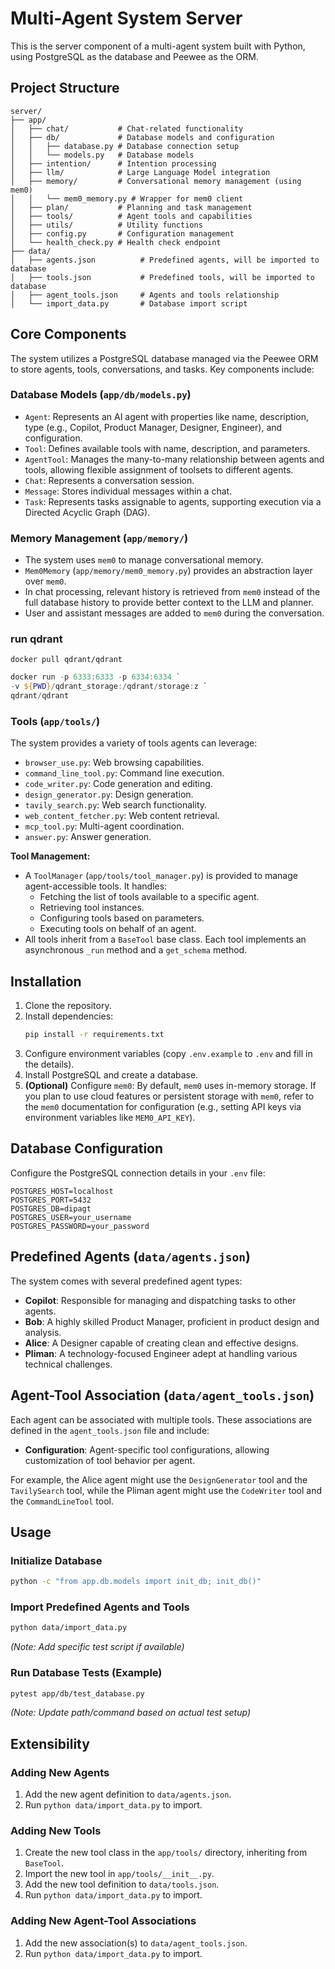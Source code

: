 # Multi-Agent System Server

This is the server component of a multi-agent system built with Python, using PostgreSQL as the database and Peewee as the ORM.

## Project Structure

```
server/
├── app/
│   ├── chat/           # Chat-related functionality
│   ├── db/             # Database models and configuration
│   │   ├── database.py # Database connection setup
│   │   └── models.py   # Database models
│   ├── intention/      # Intention processing
│   ├── llm/            # Large Language Model integration
│   ├── memory/         # Conversational memory management (using mem0)
│   │   └── mem0_memory.py # Wrapper for mem0 client
│   ├── plan/           # Planning and task management
│   ├── tools/          # Agent tools and capabilities
│   ├── utils/          # Utility functions
│   ├── config.py       # Configuration management
│   └── health_check.py # Health check endpoint
├── data/
│   ├── agents.json          # Predefined agents, will be imported to database
│   ├── tools.json           # Predefined tools, will be imported to database
│   ├── agent_tools.json     # Agents and tools relationship
│   └── import_data.py       # Database import script
```

## Core Components

The system utilizes a PostgreSQL database managed via the Peewee ORM to store agents, tools, conversations, and tasks. Key components include:

### Database Models (`app/db/models.py`)

- `Agent`: Represents an AI agent with properties like name, description, type (e.g., Copilot, Product Manager, Designer, Engineer), and configuration.
- `Tool`: Defines available tools with name, description, and parameters.
- `AgentTool`: Manages the many-to-many relationship between agents and tools, allowing flexible assignment of toolsets to different agents.
- `Chat`: Represents a conversation session.
- `Message`: Stores individual messages within a chat.
- `Task`: Represents tasks assignable to agents, supporting execution via a Directed Acyclic Graph (DAG).

### Memory Management (`app/memory/`)

- The system uses `mem0` to manage conversational memory.
- `Mem0Memory` (`app/memory/mem0_memory.py`) provides an abstraction layer over `mem0`.
- In chat processing, relevant history is retrieved from `mem0` instead of the full database history to provide better context to the LLM and planner.
- User and assistant messages are added to `mem0` during the conversation.

### run qdrant

`docker pull qdrant/qdrant`

```powershell
docker run -p 6333:6333 -p 6334:6334 `
-v ${PWD}/qdrant_storage:/qdrant/storage:z `
qdrant/qdrant
```

### Tools (`app/tools/`)

The system provides a variety of tools agents can leverage:

- `browser_use.py`: Web browsing capabilities.
- `command_line_tool.py`: Command line execution.
- `code_writer.py`: Code generation and editing.
- `design_generator.py`: Design generation.
- `tavily_search.py`: Web search functionality.
- `web_content_fetcher.py`: Web content retrieval.
- `mcp_tool.py`: Multi-agent coordination.
- `answer.py`: Answer generation.

**Tool Management:**

- A `ToolManager` (`app/tools/tool_manager.py`) is provided to manage agent-accessible tools. It handles:
  - Fetching the list of tools available to a specific agent.
  - Retrieving tool instances.
  - Configuring tools based on parameters.
  - Executing tools on behalf of an agent.
- All tools inherit from a `BaseTool` base class. Each tool implements an asynchronous `_run` method and a `get_schema` method.

## Installation

1.  Clone the repository.
2.  Install dependencies:
    ```bash
    pip install -r requirements.txt
    ```
3.  Configure environment variables (copy `.env.example` to `.env` and fill in the details).
4.  Install PostgreSQL and create a database.
5.  **(Optional)** Configure `mem0`: By default, `mem0` uses in-memory storage. If you plan to use cloud features or persistent storage with `mem0`, refer to the `mem0` documentation for configuration (e.g., setting API keys via environment variables like `MEM0_API_KEY`).

## Database Configuration

Configure the PostgreSQL connection details in your `.env` file:

```env
POSTGRES_HOST=localhost
POSTGRES_PORT=5432
POSTGRES_DB=dipagt
POSTGRES_USER=your_username
POSTGRES_PASSWORD=your_password
```

## Predefined Agents (`data/agents.json`)

The system comes with several predefined agent types:

- **Copilot**: Responsible for managing and dispatching tasks to other agents.
- **Bob**: A highly skilled Product Manager, proficient in product design and analysis.
- **Alice**: A Designer capable of creating clean and effective designs.
- **Pliman**: A technology-focused Engineer adept at handling various technical challenges.

## Agent-Tool Association (`data/agent_tools.json`)

Each agent can be associated with multiple tools. These associations are defined in the `agent_tools.json` file and include:

- **Configuration**: Agent-specific tool configurations, allowing customization of tool behavior per agent.

For example, the Alice agent might use the `DesignGenerator` tool and the `TavilySearch` tool, while the Pliman agent might use the `CodeWriter` tool and the `CommandLineTool` tool.

## Usage

### Initialize Database

```bash
python -c "from app.db.models import init_db; init_db()"
```

### Import Predefined Agents and Tools

```bash
python data/import_data.py
```

_(Note: Add specific test script if available)_

### Run Database Tests (Example)

```bash
pytest app/db/test_database.py
```

_(Note: Update path/command based on actual test setup)_

## Extensibility

### Adding New Agents

1.  Add the new agent definition to `data/agents.json`.
2.  Run `python data/import_data.py` to import.

### Adding New Tools

1.  Create the new tool class in the `app/tools/` directory, inheriting from `BaseTool`.
2.  Import the new tool in `app/tools/__init__.py`.
3.  Add the new tool definition to `data/tools.json`.
4.  Run `python data/import_data.py` to import.

### Adding New Agent-Tool Associations

1.  Add the new association(s) to `data/agent_tools.json`.
2.  Run `python data/import_data.py` to import.
